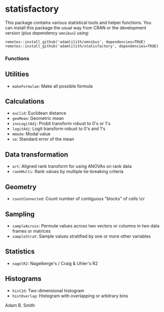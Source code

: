 # statisfactory

This package contains various statistical tools and helper functions. You can install this package the usual way from CRAN or the development version (plus dependency `omnibus`) using:

`remotes::install_github('adamlilith/omnibus', dependencies=TRUE)`  
`remotes::install_github('adamlilith/statisfactory', dependencies=TRUE)`  

### Functions ###
## Utilities ##
* `makeFormulae`: Make all possible formula

## Calculations ##
* `euclid`: Euclidean distance
* `geoMean`: Geometric mean
* `invLogitAdj`: Probit transform robust to 0's or 1's
* `logitAdj`: Logit transform robust to 0's and 1's
* `mmode`: Modal value
* `se`: Standard error of the mean

## Data transformation ##
* `art`: Aligned rank transform for using ANOVAs on rank data
* `rankMulti`: Rank values by multiple tie-breaking criteria

## Geometry
* `countConnected`: Count number of contiguous "blocks" of cells \cr

## Sampling ##
* `sampleAcross`: Permute values across two vectors or columns in two data frames or matrices
* `sampleStrat`: Sample values stratified by one or more other variables

## Statistics ##
* `nagelR2`: Nagelkerge's / Craig & Uhler's R2

## Histograms ##
* `hist2d`: Two-dimensional histogram
* `histOverlap`: Histogram with overlapping or arbitrary bins

Adam B. Smith